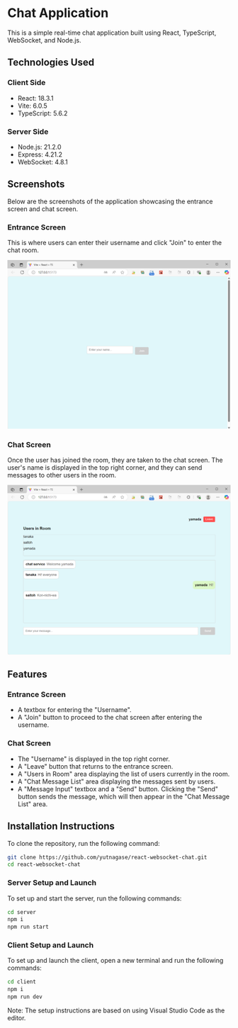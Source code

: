 # Chat Application

This is a simple real-time chat application built using React, TypeScript, WebSocket, and Node.js.

## Technologies Used

### Client Side

- React: 18.3.1
- Vite: 6.0.5
- TypeScript: 5.6.2

### Server Side

- Node.js: 21.2.0
- Express: 4.21.2
- WebSocket: 4.8.1

## Screenshots

Below are the screenshots of the application showcasing the entrance screen and chat screen.

### Entrance Screen

This is where users can enter their username and click "Join" to enter the chat room.

![Entrance Screen](./top-page.png)

### Chat Screen

Once the user has joined the room, they are taken to the chat screen. The user's name is displayed in the top right corner, and they can send messages to other users in the room.

![Chat Screen](./chat-page.png)

## Features

### Entrance Screen

- A textbox for entering the "Username".
- A "Join" button to proceed to the chat screen after entering the username.

### Chat Screen

- The "Username" is displayed in the top right corner.
- A "Leave" button that returns to the entrance screen.
- A "Users in Room" area displaying the list of users currently in the room.
- A "Chat Message List" area displaying the messages sent by users.
- A "Message Input" textbox and a "Send" button. Clicking the "Send" button sends the message, which will then appear in the "Chat Message List" area.

## Installation Instructions

To clone the repository, run the following command:

```bash
git clone https://github.com/yutnagase/react-websocket-chat.git
cd react-websocket-chat
```

### Server Setup and Launch

To set up and start the server, run the following commands:

```bash
cd server
npm i
npm run start
```

### Client Setup and Launch

To set up and launch the client, open a new terminal and run the following commands:

```bash
cd client
npm i
npm run dev
```

Note: The setup instructions are based on using Visual Studio Code as the editor.
